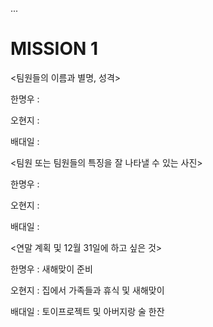 ...
# MISSION 1
<팀원들의 이름과 별명, 성격>

한명우 : 

오현지 : 

배대일 : 


<팀원 또는 팀원들의 특징을 잘 나타낼 수 있는 사진>

한명우 : 

오현지 : 

배대일 : 


<연말 계획 및 12월 31일에 하고 싶은 것>

한명우 : 새해맞이 준비

오현지 : 집에서 가족들과 휴식 및 새해맞이

배대일 : 토이프로젝트 및 아버지랑 술 한잔
